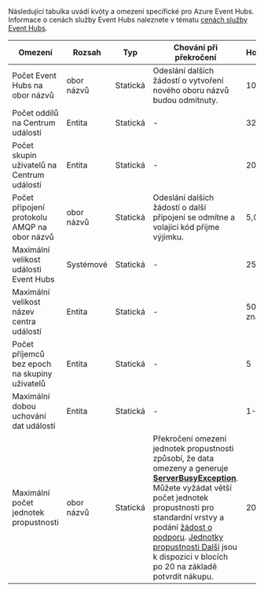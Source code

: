 Následující tabulka uvádí kvóty a omezení specifické pro Azure Event Hubs. Informace o cenách služby Event Hubs naleznete v tématu [cenách služby Event Hubs](https://azure.microsoft.com/pricing/details/event-hubs/).

| Omezení | Rozsah | Typ | Chování při překročení | Hodnota |
| --- | --- | --- | --- | --- |
| Počet Event Hubs na obor názvů |obor názvů |Statická |Odeslání dalších žádostí o vytvoření nového oboru názvů budou odmítnuty. |10 |
| Počet oddílů na Centrum událostí |Entita |Statická |- |32 |
| Počet skupin uživatelů na Centrum událostí |Entita |Statická |- |20 |
| Počet připojení protokolu AMQP na obor názvů |obor názvů |Statická |Odeslání dalších žádostí o další připojení se odmítne a volající kód přijme výjimku. |5,000 |
| Maximální velikost události Event Hubs|Systémové |Statická |- |256 kB |
| Maximální velikost název centra událostí |Entita |Statická |- |50 znaků |
| Počet příjemců bez epoch na skupiny uživatelů |Entita |Statická |- |5 |
| Maximální dobou uchování dat událostí |Entita |Statická |- |1-7 dní |
| Maximální počet jednotek propustnosti |obor názvů |Statická |Překročení omezení jednotek propustnosti způsobí, že data omezeny a generuje  **[ServerBusyException](/dotnet/api/microsoft.servicebus.messaging.serverbusyexception)**. Můžete vyžádat větší počet jednotek propustnosti pro standardní vrstvy a podání [žádost o podporu](/azure/azure-supportability/how-to-create-azure-support-request). [Jednotky propustnosti Další](../articles/event-hubs/event-hubs-auto-inflate.md) jsou k dispozici v blocích po 20 na základě potvrdit nákupu. |20 |

